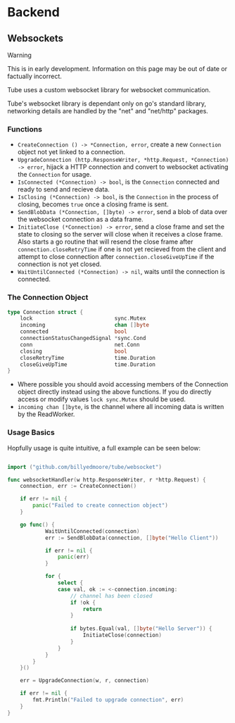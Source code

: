 # Backend

## Websockets

> [!WARNING]
> This is in early development. Information on this page may be out of date or factually incorrect.

Tube uses a custom websocket library for websocket communication.

Tube's websocket library is dependant only on go's standard library, networking details are handled by the "net" and "net/http" packages.

### Functions

+ `CreateConnection () -> *Connection, error`, create a new `Connection` object not yet linked to a connection.
+ `UpgradeConnection (http.ResponseWriter, *http.Request, *Connection) -> error`, hijack a HTTP connection and convert to websocket activating the `Connection` for usage.
+ `IsConnected (*Connection) -> bool`, is the `Connection` connected and ready to send and recieve data.
+ `IsClosing (*Connection) -> bool`, is the `Connection` in the process of closing, becomes `true` once a closing frame is sent.
+ `SendBlobData (*Connection, []byte) -> error`, send a blob of data over the websocket connection as a data frame.
+ `InitiateClose (*Connection) -> error`, send a close frame and set the state to closing so the server will close when it receives a close frame.
  Also starts a go routine that will resend the close frame after `connection.closeRetryTime` if one is not yet recieved from the client and attempt to close
  connection after `connection.closeGiveUpTime` if the connection is not yet closed.
+ `WaitUntilConnected (*Connection) -> nil`, waits until the connection is connected.

### The Connection Object

```go
type Connection struct {
	lock                          sync.Mutex
	incoming                      chan []byte
	connected                     bool
	connectionStatusChangedSignal *sync.Cond
	conn                          net.Conn
	closing                       bool
	closeRetryTime                time.Duration
	closeGiveUpTime               time.Duration
}
```

+ Where possible you should avoid accessing members of the Connection object directly instead using the
  above functions. If you do directly access or modify values `lock sync.Mutex` should be used.
+ `incoming chan []byte`, is the channel where all incoming data is written by the ReadWorker.

### Usage Basics

Hopfully usage is quite intuitive, a full example can be seen below:

```go

import ("github.com/billyedmoore/tube/websocket")

func websocketHandler(w http.ResponseWriter, r *http.Request) {
	connection, err := CreateConnection()

	if err != nil {
		panic("Failed to create connection object")
	}

	go func() {
			WaitUntilConnected(connection)
			err := SendBlobData(connection, []byte("Hello Client"))

			if err != nil {
				panic(err)
			}

			for {
				select {
				case val, ok := <-connection.incoming:
					// channel has been closed
					if !ok {
						return
					}
		
					if bytes.Equal(val, []byte("Hello Server")) {
						InitiateClose(connection)
					}
				}
			}
		}
	}()

	err = UpgradeConnection(w, r, connection)

	if err != nil {
		fmt.Println("Failed to upgrade connection", err)
	}
}

```

